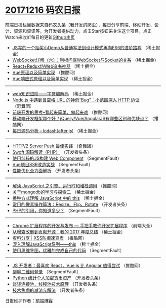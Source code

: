 # [20171216 码农日报](https://toutiao.qdkfweb.cn/date/2017/12/16)

[前端日报](https://qdkfweb.cn/c/news)栏目数据来自[码农头条](https://toutiao.qdkfweb.cn/)（我开发的爬虫），每日分享前端、移动开发、设计、资源和资讯等，为开发者提供动力，点击Star按钮来关注这个项目，点击Watch来收听每日的更新[Github主页](https://github.com/kujian/frontendDaily)
* [JS写的一个抽奖小Demo从普通写法到设计模式再向ES6的进阶路程](https://toutiao.qdkfweb.cn/59793.html) （稀土掘金）
* [WebSocket详解（六）：刨根问底WebSocket与Socket的关系](https://toutiao.qdkfweb.cn/59783.html) （稀土掘金）
* [React+Redux仿Web追书神器](https://toutiao.qdkfweb.cn/59787.html) （稀土掘金）
* [Vue原理以及简单实现](https://toutiao.qdkfweb.cn/59769.html) （推酷网）
* [Vue响应式原理以及简单实现](https://toutiao.qdkfweb.cn/59791.html) （稀土掘金）

***
* [web知识进阶——字符编解码](https://toutiao.qdkfweb.cn/59794.html) （稀土掘金）
* [Node.js 中遇到含空格 URL 的神奇“Bug”：小范围深入 HTTP 协议](https://toutiao.qdkfweb.cn/59748.html) （奇舞团）
* [前端开发的思考&#8211;看起来简单，做起来难](https://toutiao.qdkfweb.cn/59771.html) （推酷网）
* [移动端开发框架哪个好？jQuery/Vue/AngularJS有哪些区别和优缺点？](https://toutiao.qdkfweb.cn/59765.html) （推酷网）
* [每日源码分析 &#8211; lodash(after.js)](https://toutiao.qdkfweb.cn/59785.html) （稀土掘金）

***
* [HTTP/2 Server Push 最佳实践](https://toutiao.qdkfweb.cn/59744.html) （奇舞团）
* [Swoft 源码解读（PHP）](https://toutiao.qdkfweb.cn/59691.html) （开发者头条）
* [使用纯粹的JS构建 Web Component](https://toutiao.qdkfweb.cn/59756.html) （SegmentFault）
* [Vue项目SSR改造实战](https://toutiao.qdkfweb.cn/59757.html) （SegmentFault）
* [性能优化全方面解析](https://toutiao.qdkfweb.cn/59703.html) （开发者头条）

***
* [解读 JavaScript 之引擎、运行时和堆栈调用](https://toutiao.qdkfweb.cn/59768.html) （推酷网）
* [关于mongodb的学习与探索二](https://toutiao.qdkfweb.cn/59788.html) （稀土掘金）
* [换种方式理解 JavaScript 中的 this](https://toutiao.qdkfweb.cn/59789.html) （稀土掘金）
* [常用的像素操作算法：Resize、Flip、Rotate](https://toutiao.qdkfweb.cn/59694.html) （开发者头条）
* [PHP的引用，你知道多少？](https://toutiao.qdkfweb.cn/59759.html) （SegmentFault）

***
* [Chrome 扩展程序的开发与发布 — 手把手教你开发扩展程序](https://toutiao.qdkfweb.cn/59824.html) （前端大全）
* [从增查改删到贡献开源：我的 2017 年度总结](https://toutiao.qdkfweb.cn/59790.html) （稀土掘金）
* [资料分享 | XSS防御速查表](https://toutiao.qdkfweb.cn/59772.html) （推酷网）
* [深入理解JavaScript系列——this](https://toutiao.qdkfweb.cn/59792.html) （稀土掘金）
* [使用思维导图，优雅的完成自己的代码](https://toutiao.qdkfweb.cn/59762.html) （SegmentFault）

***
* [JS 开发者：最喜欢 React，Vue.js 比 Angular 值得尝试](https://toutiao.qdkfweb.cn/59773.html) （推酷网）
* [聊聊二维码登录](https://toutiao.qdkfweb.cn/59752.html) （SegmentFault）
* [Python 统计个人加密货币资产](https://toutiao.qdkfweb.cn/59698.html) （开发者头条）
* [谈谈连接池、线程池技术原理](https://toutiao.qdkfweb.cn/59709.html) （开发者头条）
* [技术焦虑的减法与解法](https://toutiao.qdkfweb.cn/59688.html) （开发者头条）

日报维护作者：[前端博客](https://qdkfweb.cn/) 